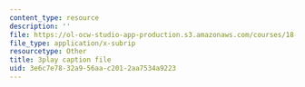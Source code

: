 ```yaml
---
content_type: resource
description: ''
file: https://ol-ocw-studio-app-production.s3.amazonaws.com/courses/18-01sc-single-variable-calculus-fall-2010/3e6c7e7832a956aac2012aa7534a9223_Psks_KK0YZ8.srt
file_type: application/x-subrip
resourcetype: Other
title: 3play caption file
uid: 3e6c7e78-32a9-56aa-c201-2aa7534a9223
---
```

